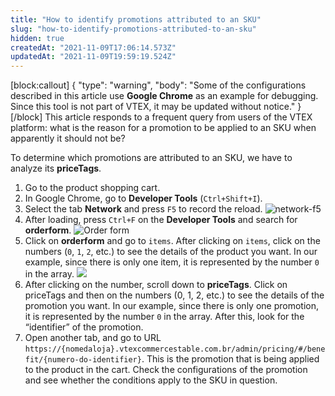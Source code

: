 ```yaml
---
title: "How to identify promotions attributed to an SKU"
slug: "how-to-identify-promotions-attributed-to-an-sku"
hidden: true
createdAt: "2021-11-09T17:06:14.573Z"
updatedAt: "2021-11-09T19:59:19.524Z"
---
```


[block:callout]
{
  "type": "warning",
  "body": "Some of the configurations described in this article use **Google Chrome** as an example for debugging. Since this tool is not part of VTEX, it may be updated without notice."
}
[/block]
This article responds to a frequent query from users of the VTEX platform: what is the reason for a promotion to be applied to an SKU when apparently it should not be?

To determine which promotions are attributed to an SKU, we have to analyze its **priceTags**.

1. Go to the product shopping cart.
2. In Google Chrome, go to **Developer Tools** (`Ctrl+Shift+I`).
3. Select the tab **Network** and press `F5` to record the reload.
   ![network-f5](https://cdn.jsdelivr.net/gh/vtexdocs/dev-portal-content@readme-docs/docs/guides/Promotions/363c9bf-network-f5_21.png)
4. After loading, press `Ctrl+F` on the **Developer Tools** and search for **orderform**.
   ![Order form](https://cdn.jsdelivr.net/gh/vtexdocs/dev-portal-content@readme-docs/docs/guides/Promotions/4a4fc1f-order-form_23.png)
5. Click on **orderform** and go to `items`. After clicking on `items`, click on the numbers (`0`, `1`, `2`, etc.) to see the details of the product you want. In our example, since there is only one item, it is represented by the number `0` in the array.
   ![](https://cdn.jsdelivr.net/gh/vtexdocs/dev-portal-content@readme-docs/docs/guides/Promotions/9fd752f-items-0_25.png)
6. After clicking on the number, scroll down to **priceTags**. Click on priceTags and then on the numbers (0, 1, 2, etc.) to see the details of the promotion you want. In our example, since there is only one promotion, it is represented by the number `0` in the array. After this, look for the “identifier” of the promotion.
7. Open another tab, and go to URL `https://{nomedaloja}.vtexcommercestable.com.br/admin/pricing/#/benefit/{numero-do-identifier}`. This is the promotion that is being applied to the product in the cart. Check the configurations of the promotion and see whether the conditions apply to the SKU in question.
